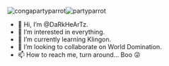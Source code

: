 ![congapartyparrot](https://github.com/user-attachments/assets/13daacb1-fa05-49df-b744-6042c0a10d26)![partyparrot](https://github.com/user-attachments/assets/9b15e14d-468a-43f8-83c7-e8b8f4bbba8e)

- 👋 Hi, I’m @DaRkHeArTz. 
- 👀 I’m interested in everything. 
- 🌱 I’m currently learning Klingon. 
- 💞️ I’m looking to collaborate on World Domination. 
- 📫 How to reach me, turn around... Boo 😜

<!---
DaRkZ2012/DaRkZ2012 is a ✨ special ✨ repository because its `README.md` (this file) appears on your GitHub profile.
You can click the Preview link to take a look at your changes.
--->
